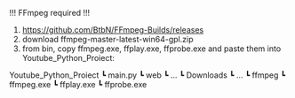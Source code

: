 !!! FFmpeg required !!!
1. https://github.com/BtbN/FFmpeg-Builds/releases
2. download ffmpeg-master-latest-win64-gpl.zip
3. from bin, copy ffmpeg.exe, ffplay.exe, ffprobe.exe and paste them into Youtube_Python_Proiect:
   
Youtube_Python_Proiect
                    ┗ main.py
                    ┗ web
                       ┗ ...
                    ┗ Downloads
                       ┗ ...
                    ┗ ffmpeg
                       ┗ ffmpeg.exe
                       ┗ ffplay.exe
                       ┗ ffprobe.exe

